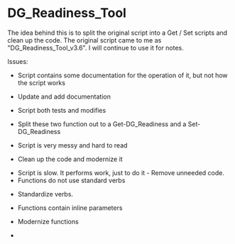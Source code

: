 # DG_Readiness_Tool
The idea behind this is to split the original script into a Get / Set scripts and clean up the code.
The original script came to me as "DG_Readiness_Tool_v3.6".  I will continue to use it for notes.


Issues:
* Script contains some documentation for the operation of it, but not how the script works 
- Update and add documentation 
* Script both tests and modifies
- Split these two function out to a Get-DG_Readiness and a Set-DG_Readiness 
* Script is very messy and hard to read 
- Clean up the code and modernize it 
* Script is slow. It performs work, just to do it - Remove unneeded code. 
* Functions do not use standard verbs 
- Standardize verbs. 
* Functions contain inline parameters 
- Modernize functions 
*  








